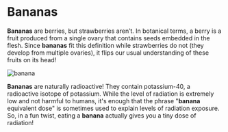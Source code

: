 # Bananas
**Bananas** are berries, but strawberries aren’t. In botanical terms, a berry is a fruit produced from a single ovary that contains seeds embedded in the flesh. Since **bananas** fit this definition while strawberries do not (they develop from multiple ovaries), it flips our usual understanding of these fruits on its head!

![banana](https://upload.wikimedia.org/wikipedia/commons/8/8a/Banana-Single.jpg)

**Bananas** are naturally radioactive! They contain potassium-40, a radioactive isotope of potassium. While the level of radiation is extremely low and not harmful to humans, it's enough that the phrase "**banana** equivalent dose" is sometimes used to explain levels of radiation exposure. So, in a fun twist, eating a **banana** actually gives you a tiny dose of radiation!
